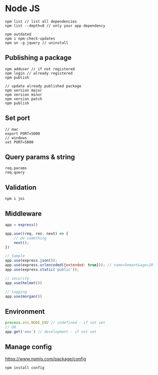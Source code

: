 # Node JS

```
npm list // list all dependencies
npm list --depth=0 // only your app dependency

npm outdated
npm i npm-check-updates
npm un -g jquery // uninstall 
```

## Publishing a package

```
npm adduser // if not registered
npm login // already registered
npm publish

// update already published package
npm version major
npm version minor
npm version patch
npm publish
```

## Set port

```
// mac
export PORT=5000
// windows
set PORT=5000
```

## Query params & string

```
req.params
req.query
```

## Validation

```
npm i joi
```

## Middleware

```javascript
app = express()

app.use((req, res, next) => {
	// do something
	next();
})
````

```javascript
// Sample 
app.use(express.json());
app.use(express.urlencoded({extended: true})); // name=hemant&age=20
app.use(express.static('public'));

// security
app.use(helmet())

// logging
app.use(morgan())
```

## Environment

```javascript
process.env.NODE_ENV // undefined - if not set
// OR
app.get('env') // development - if not set
```

## Manage config

https://www.npmjs.com/package/config

```
npm install config
```


 
